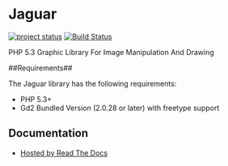 Jaguar
======

[![project status](http://stillmaintained.com/hyyan/jaguar.png)](http://stillmaintained.com/hyyan/jaguar)
[![Build Status](https://travis-ci.org/hyyan/jaguar.png?branch=master)](https://travis-ci.org/hyyan/jaguar)

PHP 5.3 Graphic Library For Image Manipulation And Drawing

##Requirements##

The Jaguar library has the following requirements:

 - PHP 5.3+
 - Gd2 Bundled Version (2.0.28 or later) with freetype support
 
## Documentation ##

 - [Hosted by Read The Docs](http://jaguar.readthedocs.org/)
